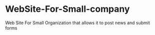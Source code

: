 # WebSite-For-Small-company
Web Site For Small Organization that allows it to post news and submit forms 
